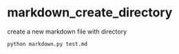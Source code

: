 # markdown_create_directory

create a new markdown file with directory

```
python markdown.py test.md
```

